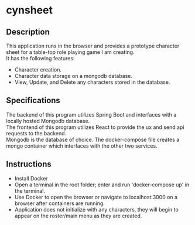 # cynsheet

## Description
This application runs in the browser and provides a prototype character sheet for
a table-top role playing game I am creating.\
It has the following features:
* Character creation.
* Character data storage on a mongodb database.
* View, Update, and Delete any characters stored in the database.

## Specifications
The backend of this program utilizes Spring Boot and interfaces with a locally hosted Mongodb database.\
The frontend of this program utilizes React to provide the ux and send api requests to the backend.\
Mongodb is the database of choice. The docker-compose file creates a mongo container which interfaces
with the other two services.

## Instructions
* Install Docker
* Open a terminal in the root folder; enter and run 'docker-compose up' in the terminal.
* Use Docker to open the browser or navigate to localhost:3000 on a browser after containers are running.
* Application does not initialize with any characters, they will begin to appear on the roster/main menu as they are created.
